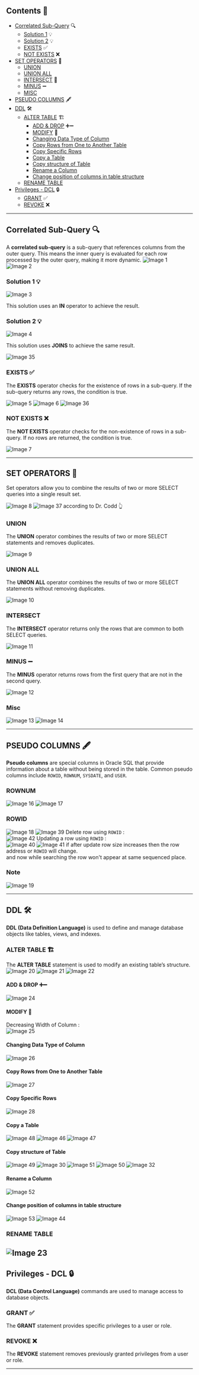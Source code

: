 ## Contents 📑

- [Correlated Sub-Query](#correlated-sub-query-) 🔍
    - [Solution 1](#solution-1-) 💡
    - [Solution 2](#solution-2-) 💡
    - [EXISTS](#exists-) ✅
    - [NOT EXISTS](#not-exists-) ❌
- [SET OPERATORS](#set-operators-) 🔗
    - [UNION](#union)
    - [UNION ALL](#union-all)
    - [INTERSECT](#intersect) 🔀
    - [MINUS](#minus-) ➖
    - [MISC](#misc)
- [PSEUDO COLUMNS](#pseudo-columns-%EF%B8%8F) 🖋️
- [DDL](#ddl-%EF%B8%8F) 🛠️
    - [ALTER TABLE](#alter-table-%EF%B8%8F) 🏗️
        - [ADD & DROP](#add--drop-) ➕➖
        - [MODIFY](#modify-) 🔄
        - [Changing Data Type of Column](#changing-data-type-of-column)
        - [Copy Rows from One to Another Table](#copy-rows-from-one-to-another-table)
        - [Copy Specific Rows](#copy-specific-rows)
        - [Copy a Table](#copy-a-table)
        - [Copy structure of Table](#copy-structure-of-table)
        - [Rename a Column](#rename-a-column)
        - [Change position of columns in table structure](#change-position-of-columns-in-table-structure)
    - [RENAME TABLE](#rename-table)
- [Privileges - DCL](#privileges---dcl-) 🔒
    - [GRANT](#grant-) ✅
    - [REVOKE](#revoke-) ❌

---

## Correlated Sub-Query 🔍

A **correlated sub-query** is a sub-query that references columns from the outer query. This means the inner query is evaluated for each row processed by the outer query, making it more dynamic.
![Image 1](https://raw.githubusercontent.com/9kaus/ascend_SQL/main/daywise/8/images/img1.png)
![Image 2](https://raw.githubusercontent.com/9kaus/ascend_SQL/main/daywise/8/images/img2.png)

### Solution 1 💡

![Image 3](https://raw.githubusercontent.com/9kaus/ascend_SQL/main/daywise/8/images/img3.png)

This solution uses an **IN** operator to achieve the result.

### Solution 2 💡

![Image 4](https://raw.githubusercontent.com/9kaus/ascend_SQL/main/daywise/8/images/img4.png)

This solution uses **JOINS** to achieve the same result.

![Image 35](https://raw.githubusercontent.com/9kaus/ascend_SQL/main/daywise/8/images/img35.png)

### EXISTS ✅

The **EXISTS** operator checks for the existence of rows in a sub-query. If the sub-query returns any rows, the condition is true.

![Image 5](https://raw.githubusercontent.com/9kaus/ascend_SQL/main/daywise/8/images/img5.png)
![Image 6](https://raw.githubusercontent.com/9kaus/ascend_SQL/main/daywise/8/images/img6.png)
![Image 36](https://raw.githubusercontent.com/9kaus/ascend_SQL/main/daywise/8/images/img36.png)

### NOT EXISTS ❌

The **NOT EXISTS** operator checks for the non-existence of rows in a sub-query. If no rows are returned, the condition is true.

![Image 7](https://raw.githubusercontent.com/9kaus/ascend_SQL/main/daywise/8/images/img7.png)

---

## SET OPERATORS 🔗

Set operators allow you to combine the results of two or more SELECT queries into a single result set.

![Image 8](https://raw.githubusercontent.com/9kaus/ascend_SQL/main/daywise/8/images/img8.png)
![Image 37](https://raw.githubusercontent.com/9kaus/ascend_SQL/main/daywise/8/images/img37.png)
according to Dr. Codd 👆
### UNION

The **UNION** operator combines the results of two or more SELECT statements and removes duplicates.

![Image 9](https://raw.githubusercontent.com/9kaus/ascend_SQL/main/daywise/8/images/img9.png)

### UNION ALL

The **UNION ALL** operator combines the results of two or more SELECT statements without removing duplicates.

![Image 10](https://raw.githubusercontent.com/9kaus/ascend_SQL/main/daywise/8/images/img10.png)

### INTERSECT

The **INTERSECT** operator returns only the rows that are common to both SELECT queries.

![Image 11](https://raw.githubusercontent.com/9kaus/ascend_SQL/main/daywise/8/images/img11.png)

### MINUS ➖

The **MINUS** operator returns rows from the first query that are not in the second query.

![Image 12](https://raw.githubusercontent.com/9kaus/ascend_SQL/main/daywise/8/images/img12.png)

### Misc

![Image 13](https://raw.githubusercontent.com/9kaus/ascend_SQL/main/daywise/8/images/img13.png)
![Image 14](https://raw.githubusercontent.com/9kaus/ascend_SQL/main/daywise/8/images/img14.png)

---

## PSEUDO COLUMNS 🖋️

**Pseudo columns** are special columns in Oracle SQL that provide information about a table without being stored in the table. Common pseudo columns include `ROWID`, `ROWNUM`, `SYSDATE`, and `USER`.

### ROWNUM
![Image 16](https://raw.githubusercontent.com/9kaus/ascend_SQL/main/daywise/8/images/img16.png)
![Image 17](https://raw.githubusercontent.com/9kaus/ascend_SQL/main/daywise/8/images/img17.png)

### ROWID
![Image 18](https://raw.githubusercontent.com/9kaus/ascend_SQL/main/daywise/8/images/img18.png)
![Image 39](https://raw.githubusercontent.com/9kaus/ascend_SQL/main/daywise/8/images/img39.png)
Delete row using `ROWID` :<br>
![Image 42](https://raw.githubusercontent.com/9kaus/ascend_SQL/main/daywise/8/images/img42.png)
Updating a row using `ROWID` :<br>
![Image 40](https://raw.githubusercontent.com/9kaus/ascend_SQL/main/daywise/8/images/img40.png)
![Image 41](https://raw.githubusercontent.com/9kaus/ascend_SQL/main/daywise/8/images/img41.png)
if after update row size increases then the row address or `ROWID` will change.<br>
and now while searching the row won't appear at same sequenced place.

### Note
![Image 19](https://raw.githubusercontent.com/9kaus/ascend_SQL/main/daywise/8/images/img19.png)

---

## DDL 🛠️

**DDL (Data Definition Language)** is used to define and manage database objects like tables, views, and indexes.



### ALTER TABLE 🏗️

The **ALTER TABLE** statement is used to modify an existing table’s structure.<br>
![Image 20](https://raw.githubusercontent.com/9kaus/ascend_SQL/main/daywise/8/images/img20.png)
![Image 21](https://raw.githubusercontent.com/9kaus/ascend_SQL/main/daywise/8/images/img21.png)
![Image 22](https://raw.githubusercontent.com/9kaus/ascend_SQL/main/daywise/8/images/img22.png)

#### ADD & DROP ➕➖
![Image 24](https://raw.githubusercontent.com/9kaus/ascend_SQL/main/daywise/8/images/img24.png)

#### MODIFY 🔄
Decreasing Width of Column :<br>
![Image 25](https://raw.githubusercontent.com/9kaus/ascend_SQL/main/daywise/8/images/img25.png)

#### Changing Data Type of Column
![Image 26](https://raw.githubusercontent.com/9kaus/ascend_SQL/main/daywise/8/images/img26.png)

#### Copy Rows from One to Another Table
![Image 27](https://raw.githubusercontent.com/9kaus/ascend_SQL/main/daywise/8/images/img27.png)

#### Copy Specific Rows
![Image 28](https://raw.githubusercontent.com/9kaus/ascend_SQL/main/daywise/8/images/img28.png)

#### Copy a Table
![Image 48](https://raw.githubusercontent.com/9kaus/ascend_SQL/main/daywise/8/images/img48.png)
![Image 46](https://raw.githubusercontent.com/9kaus/ascend_SQL/main/daywise/8/images/img46.png)
![Image 47](https://raw.githubusercontent.com/9kaus/ascend_SQL/main/daywise/8/images/img47.png)

#### Copy structure of Table
![Image 49](https://raw.githubusercontent.com/9kaus/ascend_SQL/main/daywise/8/images/img49.png)
![Image 30](https://raw.githubusercontent.com/9kaus/ascend_SQL/main/daywise/8/images/img30.png)
![Image 51](https://raw.githubusercontent.com/9kaus/ascend_SQL/main/daywise/8/images/img51.png)
![Image 50](https://raw.githubusercontent.com/9kaus/ascend_SQL/main/daywise/8/images/img50.png)
![Image 32](https://raw.githubusercontent.com/9kaus/ascend_SQL/main/daywise/8/images/img32.png)

#### Rename a Column
![Image 52](https://raw.githubusercontent.com/9kaus/ascend_SQL/main/daywise/8/images/img52.png)

#### Change position of columns in table structure
![Image 53](https://raw.githubusercontent.com/9kaus/ascend_SQL/main/daywise/8/images/img53.png)
![Image 44](https://raw.githubusercontent.com/9kaus/ascend_SQL/main/daywise/8/images/img44.png)

### RENAME TABLE
![Image 23](https://raw.githubusercontent.com/9kaus/ascend_SQL/main/daywise/8/images/img23.png)
---

## Privileges - DCL 🔒

**DCL (Data Control Language)** commands are used to manage access to database objects.

### GRANT ✅

The **GRANT** statement provides specific privileges to a user or role.



### REVOKE ❌

The **REVOKE** statement removes previously granted privileges from a user or role.


---
